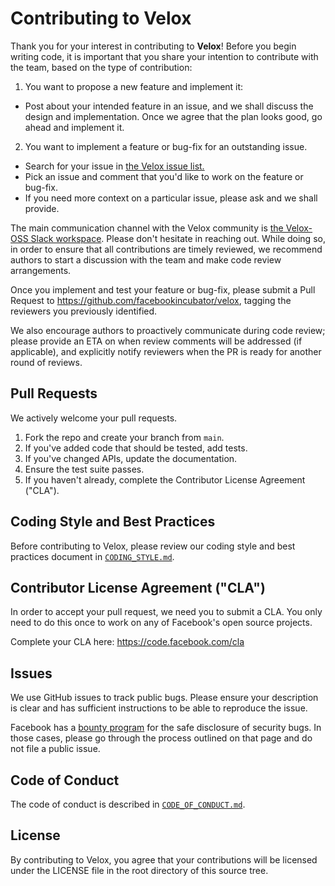 # Contributing to Velox

Thank you for your interest in contributing to **Velox**! Before you begin
writing code, it is important that you share your intention to contribute with
the team, based on the type of contribution:

1. You want to propose a new feature and implement it:
  * Post about your intended feature in an issue, and we shall discuss the
    design and implementation. Once we agree that the plan looks good, go ahead
    and implement it.
2. You want to implement a feature or bug-fix for an outstanding issue.
  * Search for your issue in [the Velox issue list.](https://github.com/facebookincubator/velox/issues)
  * Pick an issue and comment that you'd like to work on the feature or
    bug-fix.
  * If you need more context on a particular issue, please ask and we shall
    provide.

The main communication channel with the Velox community is [the Velox-OSS Slack
workspace](http://velox-oss.slack.com). Please don't hesitate in reaching out.
While doing so, in order to ensure that all contributions are timely reviewed,
we recommend authors to start a discussion with the team and make code review
arrangements.

Once you implement and test your feature or bug-fix, please submit a Pull
Request to <https://github.com/facebookincubator/velox>, tagging the reviewers
you previously identified.

We also encourage authors to proactively communicate during code review; please
provide an ETA on when review comments will be addressed (if applicable), and
explicitly notify reviewers when the PR is ready for another round of reviews.

## Pull Requests

We actively welcome your pull requests.

1. Fork the repo and create your branch from `main`.
2. If you've added code that should be tested, add tests.
3. If you've changed APIs, update the documentation.
4. Ensure the test suite passes.
5. If you haven't already, complete the Contributor License Agreement ("CLA").

## Coding Style and Best Practices

Before contributing to Velox, please review our coding style and best practices
document in [`CODING_STYLE.md`](CODING_STYLE.md).

## Contributor License Agreement ("CLA")

In order to accept your pull request, we need you to submit a CLA. You only need
to do this once to work on any of Facebook's open source projects.

Complete your CLA here: <https://code.facebook.com/cla>

## Issues

We use GitHub issues to track public bugs. Please ensure your description is
clear and has sufficient instructions to be able to reproduce the issue.

Facebook has a [bounty program](https://www.facebook.com/whitehat/) for the safe
disclosure of security bugs. In those cases, please go through the process
outlined on that page and do not file a public issue.

## Code of Conduct

The code of conduct is described in [`CODE_OF_CONDUCT.md`](CODE_OF_CONDUCT.md).

## License

By contributing to Velox, you agree that your contributions will be licensed
under the LICENSE file in the root directory of this source tree.
